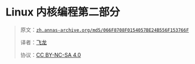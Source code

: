 # Linux 内核编程第二部分

> 原文：[`zh.annas-archive.org/md5/066F8708F0154057BE24B556F153766F`](https://zh.annas-archive.org/md5/066F8708F0154057BE24B556F153766F)
> 
> 译者：[飞龙](https://github.com/wizardforcel)
> 
> 协议：[CC BY-NC-SA 4.0](http://creativecommons.org/licenses/by-nc-sa/4.0/)